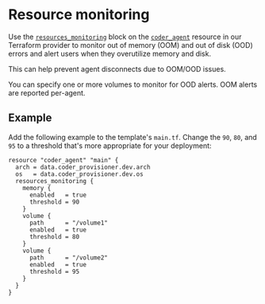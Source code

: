 # Resource monitoring

Use the
[`resources_monitoring`](https://registry.terraform.io/providers/coder/coder/latest/docs/resources/agent#resources_monitoring-1)
block on the
[`coder_agent`](https://registry.terraform.io/providers/coder/coder/latest/docs/resources/agent)
resource in our Terraform provider to monitor out of memory (OOM) and out of
disk (OOD) errors and alert users when they overutilize memory and disk.

This can help prevent agent disconnects due to OOM/OOD issues.

You can specify one or more volumes to monitor for OOD alerts.
OOM alerts are reported per-agent.

## Example

Add the following example to the template's `main.tf`.
Change the `90`, `80`, and `95` to a threshold that's more appropriate for your
deployment:

```hcl
resource "coder_agent" "main" {
  arch = data.coder_provisioner.dev.arch
  os   = data.coder_provisioner.dev.os
  resources_monitoring {
    memory {
      enabled   = true
      threshold = 90
    }
    volume {
      path      = "/volume1"
      enabled   = true
      threshold = 80
    }
    volume {
      path      = "/volume2"
      enabled   = true
      threshold = 95
    }
  }
}
```
